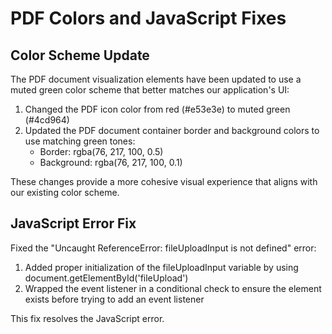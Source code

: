 # PDF Colors and JavaScript Fixes

## Color Scheme Update

The PDF document visualization elements have been updated to use a muted green color scheme that better matches our application's UI:

1. Changed the PDF icon color from red (#e53e3e) to muted green (#4cd964)
2. Updated the PDF document container border and background colors to use matching green tones:
   - Border: rgba(76, 217, 100, 0.5)
   - Background: rgba(76, 217, 100, 0.1)

These changes provide a more cohesive visual experience that aligns with our existing color scheme.

## JavaScript Error Fix

Fixed the "Uncaught ReferenceError: fileUploadInput is not defined" error:

1. Added proper initialization of the fileUploadInput variable by using document.getElementById('fileUpload')
2. Wrapped the event listener in a conditional check to ensure the element exists before trying to add an event listener

This fix resolves the JavaScript error.